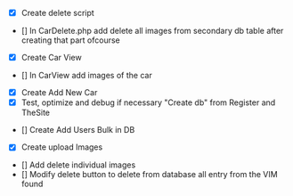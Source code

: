 - [X] Create delete script
- [] In CarDelete.php add delete all images from secondary db table after creating that part ofcourse
- [X] Create Car View
- [] In CarView add images of the car
- [X] Create Add New Car
- [X] Test, optimize and debug if necessary "Create db" from Register and TheSite
- [] Create Add Users Bulk in DB
- [X] Create upload Images
- [] Add delete individual images
- [] Modify delete button to delete from database all entry from the VIM found